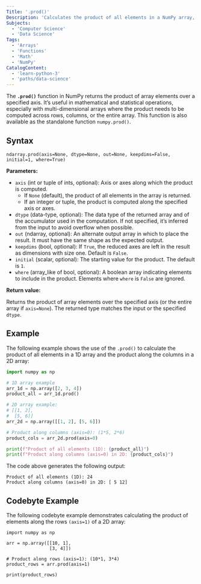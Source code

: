 ```yaml
---
Title: '.prod()'
Description: 'Calculates the product of all elements in a NumPy array, optionally along a specified axis.'
Subjects:
  - 'Computer Science'
  - 'Data Science'
Tags:
  - 'Arrays'
  - 'Functions'
  - 'Math'
  - 'NumPy'
CatalogContent:
  - 'learn-python-3'
  - 'paths/data-science'
---
```


The **`.prod()`** function in NumPy returns the product of array elements over a specified axis. It’s useful in mathematical and statistical operations, especially with multi-dimensional arrays where the product needs to be computed across rows, columns, or the entire array. This function is also available as the standalone function `numpy.prod()`.

## Syntax

```pseudo
ndarray.prod(axis=None, dtype=None, out=None, keepdims=False, initial=1, where=True)
```

**Parameters:**

- `axis` (int or tuple of ints, optional): Axis or axes along which the product is computed.
  - If `None` (default), the product of all elements in the array is returned.
  - If an integer or tuple, the product is computed along the specified axis or axes.
- `dtype` (data-type, optional): The data type of the returned array and of the accumulator used in the computation. If not specified, it’s inferred from the input to avoid overflow when possible.
- `out` (ndarray, optional): An alternate output array in which to place the result. It must have the same shape as the expected output.
- `keepdims` (bool, optional): If `True`, the reduced axes are left in the result as dimensions with size one. Default is `False`.
- `initial` (scalar, optional): The starting value for the product. The default is `1`.
- `where` (array_like of bool, optional): A boolean array indicating elements to include in the product. Elements where `where` is `False` are ignored.

**Return value:**

Returns the product of array elements over the specified axis (or the entire array if `axis=None`). The returned type matches the input or the specified `dtype`.

## Example

The following example shows the use of the `.prod()` to calculate the product of all elements in a 1D array and the product along the columns in a 2D array:

```py
import numpy as np

# 1D array example
arr_1d = np.array([2, 3, 4])
product_all = arr_1d.prod()

# 2D array example:
# [[1, 2],
#  [5, 6]]
arr_2d = np.array([[1, 2], [5, 6]])

# Product along columns (axis=0): (1*5, 2*6)
product_cols = arr_2d.prod(axis=0)

print(f"Product of all elements (1D): {product_all}")
print(f"Product along columns (axis=0) in 2D: {product_cols}")
```

The code above generates the following output:

```shell
Product of all elements (1D): 24
Product along columns (axis=0) in 2D: [ 5 12]
```

## Codebyte Example

The following codebyte example demonstrates calculating the product of elements along the rows `(axis=1)` of a 2D array:

```codebyte/python
import numpy as np

arr = np.array([[10, 1],
                [3, 4]])

# Product along rows (axis=1): (10*1, 3*4)
product_rows = arr.prod(axis=1)

print(product_rows)
```
